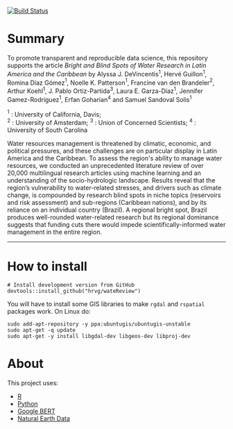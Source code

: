 [![Build Status](https://travis-ci.com/hrvg/sturdy-umbrella.svg?token=Dx1gYTrTiuxgW9Sq3s3q&branch=master)](https://travis-ci.com/hrvg/sturdy-umbrella)

# Summary

To promote transparent and reproducible data science, this repository supports the article _Bright and Blind Spots of Water Research in Latin America and the Caribbean_ by
Alyssa J. DeVincentis$^1$, Hervé Guillon$^1$, Romina Díaz Gómez$^1$, Noelle K. Patterson$^1$, Francine van den Brandeler$^2$, Arthur Koehl$^1$, J. Pablo Ortiz-Partida$^3$, Laura E. Garza-Díaz$^1$, Jennifer Gamez-Rodríguez$^1$, Erfan Goharian$^4$ and Samuel Sandoval Solis$^1$

$^1$ : University of California, Davis;		
$^2$ : University of Amsterdam;
$^3$ : Union of Concerned Scientists;
$^4$ : University of South Carolina


Water resources management is threatened by climatic, economic, and political pressures, and these challenges are on particular display in Latin America and the Caribbean. 
To assess the region's ability to manage water resources, we conducted an unprecedented literature review of over 20,000 multilingual research articles using machine learning and an understanding of the socio-hydrologic landscape.
Results reveal that the region’s vulnerability to water-related stresses, and drivers such as climate change, is compounded by research blind spots in niche topics (reservoirs and risk assessment) and sub-regions (Caribbean nations), and by its reliance on an individual country (Brazil).
A regional bright spot, Brazil produces well-rounded water-related research but its regional dominance suggests that funding cuts there would impede scientifically-informed water management in the entire region.

---

# How to install

```
# Install development version from GitHub
devtools::install_github("hrvg/wateReview")
```

You will have to install some GIS libraries to make `rgdal` and `rspatial` packages work.
On Linux do:

```
sudo add-apt-repository -y ppa:ubuntugis/ubuntugis-unstable
sudo apt-get -q update
sudo apt-get -y install libgdal-dev libgeos-dev libproj-dev 
```

# About

This project uses:

- [R](https://www.r-project.org/)
- [Python](https://www.python.org/)
- [Google BERT](https://github.com/google-research/bert)
- [Natural Earth Data](https://www.naturalearthdata.com)